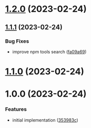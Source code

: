 # [1.2.0](https://github.com/kuritkaj/ktools/compare/v1.1.1...v1.2.0) (2023-02-24)

## [1.1.1](https://github.com/kuritkaj/ktools/compare/v1.1.0...v1.1.1) (2023-02-24)


### Bug Fixes

* improve npm tools search ([fa09a69](https://github.com/kuritkaj/ktools/commit/fa09a69296e5121f1b7a5775d052aa9623660375))

# [1.1.0](https://github.com/kuritkaj/ktools/compare/v1.0.0...v1.1.0) (2023-02-24)

# 1.0.0 (2023-02-24)


### Features

* initial implementation ([353983c](https://github.com/kuritkaj/ktools/commit/353983c22b847dcc205cf34fa6e6d4a23656bc5d))
